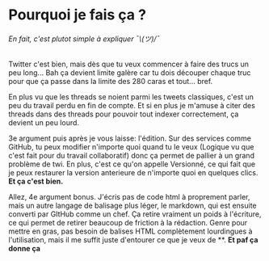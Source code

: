 # Pourquoi je fais ça ?

###### En fait, c'est plutot simple à expliquer ¯\\_(ツ)_/¯

Twitter c'est bien, mais dès que tu veux commencer à faire des trucs un peu long... Bah ça devient limite galère car tu dois découper chaque truc pour que ça passe dans la limite des 280 caras et tout... bref.

En plus vu que les threads se noient parmi les tweets classiques, c'est un peu du travail perdu en fin de compte. Et si en plus je m'amuse à citer des threads dans des threads pour pouvoir tout indexer correctement, ça devient un peu lourd.

3e argument puis après je vous laisse: l'édition. Sur des services comme GitHub, tu peux modifier n'importe quoi quand tu le veux (Logique vu que c'est fait pour du travail collaboratif) donc ça permet de pallier à un grand problème de twi. En plus, c'est ce qu'on appelle Versionné, ce qui fait que je peux restaurer la version anterieure de n'importe quoi en quelques clics. **Et ça c'est bien.**

Allez, 4e argument bonus. J'écris pas de code html à proprement parler, mais un autre langage de balisage plus léger, le markdown, qui est ensuite converti par GItHub comme un chef. Ça retire vraiment un poids à l'écriture, ce qui permet de retirer beaucoup de friction à la rédaction. Genre pour mettre en gras, pas besoin de balises HTML complètement lourdingues à l'utilisation, mais il me suffit juste d'entourer ce que je veux de \*\*. **Et paf ça donne ça** 
